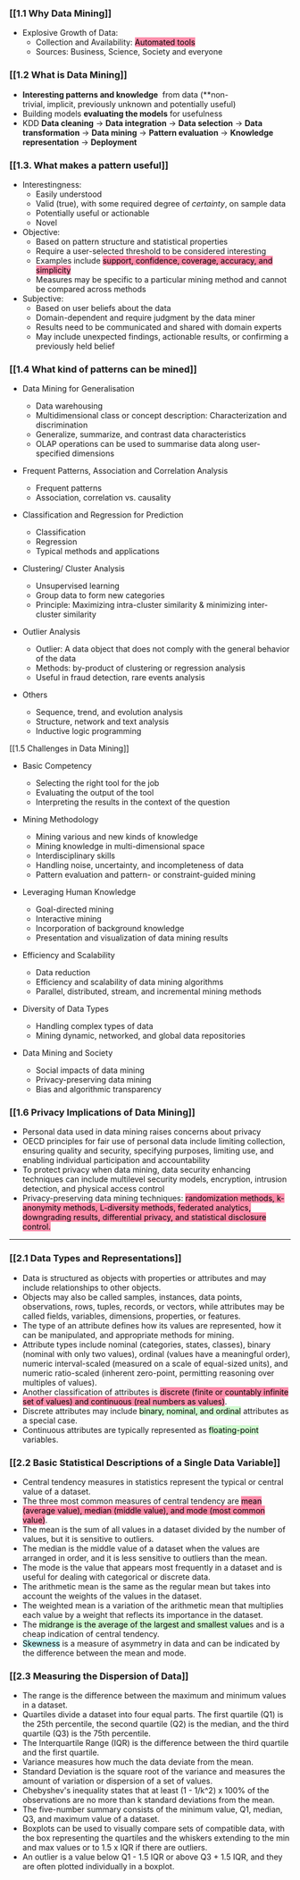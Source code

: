 
### [[1.1 Why Data Mining]]
- Explosive Growth of Data:
	- Collection and Availability: <mark style="background: #FF5582A6;">Automated tools</mark>
	- Sources: Business, Science, Society and everyone


### [[1.2 What is Data Mining]]

- **Interesting patterns and knowledge** 
	from data (**non-trivial, implicit, previously unknown and potentially useful)
- Building models
	**evaluating the models** for usefulness
- KDD 
	**Data cleaning** -> **Data integration** -> **Data selection** -> **Data transformation** ->  **Data mining** -> **Pattern evaluation** -> **Knowledge representation** -> **Deployment**
	

### [[1.3. What makes a pattern useful]]

- Interestingness:
	-  Easily understood 
	-  Valid (true), with some required degree of _certainty_, on sample data 
	-  Potentially useful or actionable
	-  Novel
- Objective:
	-  Based on pattern structure and statistical properties
	-  Require a user-selected threshold to be considered interesting
	-  Examples include <mark style="background: #FF5582A6;">support, confidence, coverage, accuracy, and simplicity</mark>
	-  Measures may be specific to a particular mining method and cannot be compared across methods
- Subjective:
	-  Based on user beliefs about the data
	-  Domain-dependent and require judgment by the data miner
	-  Results need to be communicated and shared with domain experts
	-  May include unexpected findings, actionable results, or confirming a previously held belief


### [[1.4 What kind of patterns can be mined]]

-   Data Mining for Generalisation
    -   Data warehousing
    -   Multidimensional class or concept description: Characterization and discrimination
    -   Generalize, summarize, and contrast data characteristics
    -   OLAP operations can be used to summarise data along user-specified dimensions

-   Frequent Patterns, Association and Correlation Analysis
    -   Frequent patterns
    -   Association, correlation vs. causality

-   Classification and Regression for Prediction
    -   Classification
    -   Regression
    -   Typical methods and applications

-   Clustering/ Cluster Analysis
    -   Unsupervised learning
    -   Group data to form new categories
    -   Principle: Maximizing intra-cluster similarity & minimizing inter-cluster similarity

-   Outlier Analysis
    -   Outlier: A data object that does not comply with the general behavior of the data
    -   Methods: by-product of clustering or regression analysis
    -   Useful in fraud detection, rare events analysis

-   Others
    -   Sequence, trend, and evolution analysis
    -   Structure, network and text analysis
    -   Inductive logic programming


[[1.5 Challenges in Data Mining]]
-   Basic Competency
    -   Selecting the right tool for the job
    -   Evaluating the output of the tool
    -   Interpreting the results in the context of the question

-   Mining Methodology
    -   Mining various and new kinds of knowledge
    -   Mining knowledge in multi-dimensional space
    -   Interdisciplinary skills
    -   Handling noise, uncertainty, and incompleteness of data
    -   Pattern evaluation and pattern- or constraint-guided mining

-   Leveraging Human Knowledge
    -   Goal-directed mining
    -   Interactive mining
    -   Incorporation of background knowledge
    -   Presentation and visualization of data mining results

-   Efficiency and Scalability
    -   Data reduction
    -   Efficiency and scalability of data mining algorithms
    -   Parallel, distributed, stream, and incremental mining methods

-   Diversity of Data Types
    -   Handling complex types of data
    -   Mining dynamic, networked, and global data repositories

-   Data Mining and Society
    -   Social impacts of data mining
    -   Privacy-preserving data mining
    -   Bias and algorithmic transparency

### [[1.6 Privacy Implications of Data Mining]]
-   Personal data used in data mining raises concerns about privacy
-   OECD principles for fair use of personal data include limiting collection, ensuring quality and security, specifying purposes, limiting use, and enabling individual participation and accountability
-   To protect privacy when data mining, data security enhancing techniques can include multilevel security models, encryption, intrusion detection, and physical access control
-   Privacy-preserving data mining techniques: <mark style="background: #FF5582A6;">randomization methods, k-anonymity methods, L-diversity methods, federated analytics, downgrading results, differential privacy, and statistical disclosure control.</mark>

--------

### [[2.1 Data Types and Representations]]

-   Data is structured as objects with properties or attributes and may include relationships to other objects.
-   Objects may also be called samples, instances, data points, observations, rows, tuples, records, or vectors, while attributes may be called fields, variables, dimensions, properties, or features.
-   The type of an attribute defines how its values are represented, how it can be manipulated, and appropriate methods for mining.
-   Attribute types include nominal (categories, states, classes), binary (nominal with only two values), ordinal (values have a meaningful order), numeric interval-scaled (measured on a scale of equal-sized units), and numeric ratio-scaled (inherent zero-point, permitting reasoning over multiples of values).
-   Another classification of attributes is <mark style="background: #FF5582A6;">discrete (finite or countably infinite set of values) and continuous (real numbers as values)</mark>.
-   Discrete attributes may include <mark style="background: #BBFABBA6;">binary, nominal, and ordinal</mark> attributes as a special case.
-   Continuous attributes are typically represented as <mark style="background: #BBFABBA6;">floating-point</mark> variables.


### [[2.2 Basic Statistical Descriptions of a Single Data Variable]]

-   Central tendency measures in statistics represent the typical or central value of a dataset.
-   The three most common measures of central tendency are <mark style="background: #FF5582A6;">mean (average value), median (middle value), and mode (most common value)</mark>.
-   The mean is the sum of all values in a dataset divided by the number of values, but it is sensitive to outliers.
-   The median is the middle value of a dataset when the values are arranged in order, and it is less sensitive to outliers than the mean.
-   The mode is the value that appears most frequently in a dataset and is useful for dealing with categorical or discrete data.
-   The arithmetic mean is the same as the regular mean but takes into account the weights of the values in the dataset.
-   The weighted mean is a variation of the arithmetic mean that multiplies each value by a weight that reflects its importance in the dataset.
-   The <mark style="background: #BBFABBA6;">midrange is the average of the largest and smallest value</mark>s and is a cheap indication of central tendency.
-   <mark style="background: #ABF7F7A6;">Skewness</mark> is a measure of asymmetry in data and can be indicated by the difference between the mean and mode.


### [[2.3 Measuring the Dispersion of Data]]

-   The range is the difference between the maximum and minimum values in a dataset.
-   Quartiles divide a dataset into four equal parts. The first quartile (Q1) is the 25th percentile, the second quartile (Q2) is the median, and the third quartile (Q3) is the 75th percentile.
-   The Interquartile Range (IQR) is the difference between the third quartile and the first quartile.
-   Variance measures how much the data deviate from the mean.
-   Standard Deviation is the square root of the variance and measures the amount of variation or dispersion of a set of values.
-   Chebyshev's inequality states that at least (1 - 1/k^2) x 100% of the observations are no more than k standard deviations from the mean.
-   The five-number summary consists of the minimum value, Q1, median, Q3, and maximum value of a dataset.
-   Boxplots can be used to visually compare sets of compatible data, with the box representing the quartiles and the whiskers extending to the min and max values or to 1.5 x IQR if there are outliers.
-   An outlier is a value below Q1 - 1.5 IQR or above Q3 + 1.5 IQR, and they are often plotted individually in a boxplot.